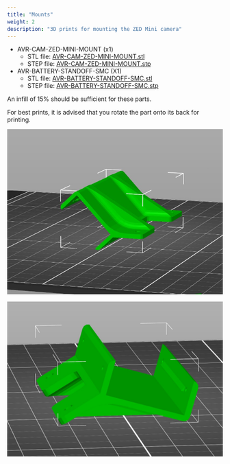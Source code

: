 ```yaml
---
title: "Mounts"
weight: 2
description: "3D prints for mounting the ZED Mini camera"
---
```


- AVR-CAM-ZED-MINI-MOUNT (x1)
  - STL file: [AVR-CAM-ZED-MINI-MOUNT.stl](https://cad.onshape.com/documents/275a94e0083da92079e53590/w/e0e9c910fe8fe3d17c846072/e/a02e64b6117d28952632b5bb)
  - STEP file: [AVR-CAM-ZED-MINI-MOUNT.stp](https://cad.onshape.com/documents/583faa803348f8994e357cc1)
- AVR-BATTERY-STANDOFF-SMC (X1)
  - STL file: [AVR-BATTERY-STANDOFF-SMC.stl](https://cad.onshape.com/documents/7e88ec918372d236e4c1704a)
  - STEP file: [AVR-BATTERY-STANDOFF-SMC.stp](https://cad.onshape.com/documents/275a94e0083da92079e53590)

An infill of 15% should be sufficient for these parts.

For best prints, it is advised that you rotate the part onto its back for printing.

![Zed Mini Standard Orientation](zed_input_orientation.jpg)

![Zed Mini Print Orientation](zed_fixed_orientation.jpg)
